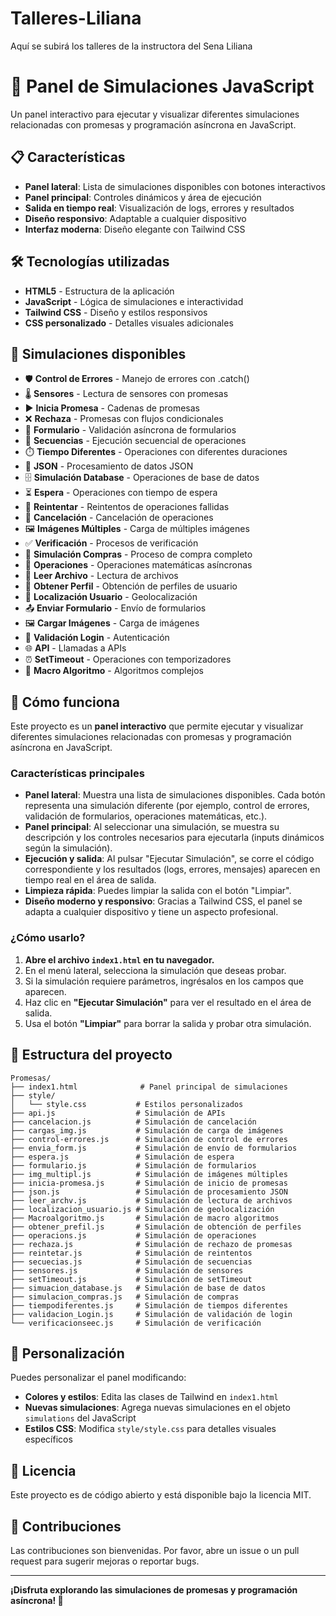 # Talleres-Liliana
Aquí se subirá los talleres de la instructora del Sena Liliana 

# 🚀 Panel de Simulaciones JavaScript

Un panel interactivo para ejecutar y visualizar diferentes simulaciones relacionadas con promesas y programación asíncrona en JavaScript.

## 📋 Características

- **Panel lateral**: Lista de simulaciones disponibles con botones interactivos
- **Panel principal**: Controles dinámicos y área de ejecución
- **Salida en tiempo real**: Visualización de logs, errores y resultados
- **Diseño responsivo**: Adaptable a cualquier dispositivo
- **Interfaz moderna**: Diseño elegante con Tailwind CSS

## 🛠️ Tecnologías utilizadas

- **HTML5** - Estructura de la aplicación
- **JavaScript** - Lógica de simulaciones e interactividad
- **Tailwind CSS** - Diseño y estilos responsivos
- **CSS personalizado** - Detalles visuales adicionales

## 🎯 Simulaciones disponibles

- 🛡️ **Control de Errores** - Manejo de errores con .catch()
- 🌡️ **Sensores** - Lectura de sensores con promesas
- ▶️ **Inicia Promesa** - Cadenas de promesas
- ❌ **Rechaza** - Promesas con flujos condicionales
- 📝 **Formulario** - Validación asíncrona de formularios
- 🔄 **Secuencias** - Ejecución secuencial de operaciones
- ⏱️ **Tiempo Diferentes** - Operaciones con diferentes duraciones
- 📄 **JSON** - Procesamiento de datos JSON
- 🗄️ **Simulación Database** - Operaciones de base de datos
- ⏳ **Espera** - Operaciones con tiempo de espera
- 🔁 **Reintentar** - Reintentos de operaciones fallidas
- 🚫 **Cancelación** - Cancelación de operaciones
- 🖼️ **Imágenes Múltiples** - Carga de múltiples imágenes
- ✅ **Verificación** - Procesos de verificación
- 🛒 **Simulación Compras** - Proceso de compra completo
- 🔢 **Operaciones** - Operaciones matemáticas asíncronas
- 📖 **Leer Archivo** - Lectura de archivos
- 👤 **Obtener Perfil** - Obtención de perfiles de usuario
- 📍 **Localización Usuario** - Geolocalización
- 📤 **Enviar Formulario** - Envío de formularios
- 🖼️ **Cargar Imágenes** - Carga de imágenes
- 🔐 **Validación Login** - Autenticación
- 🌐 **API** - Llamadas a APIs
- ⏰ **SetTimeout** - Operaciones con temporizadores
- 🧠 **Macro Algoritmo** - Algoritmos complejos

## 🚀 Cómo funciona

Este proyecto es un **panel interactivo** que permite ejecutar y visualizar diferentes simulaciones relacionadas con promesas y programación asíncrona en JavaScript.

### Características principales

- **Panel lateral**: Muestra una lista de simulaciones disponibles. Cada botón representa una simulación diferente (por ejemplo, control de errores, validación de formularios, operaciones matemáticas, etc.).
- **Panel principal**: Al seleccionar una simulación, se muestra su descripción y los controles necesarios para ejecutarla (inputs dinámicos según la simulación).
- **Ejecución y salida**: Al pulsar "Ejecutar Simulación", se corre el código correspondiente y los resultados (logs, errores, mensajes) aparecen en tiempo real en el área de salida.
- **Limpieza rápida**: Puedes limpiar la salida con el botón "Limpiar".
- **Diseño moderno y responsivo**: Gracias a Tailwind CSS, el panel se adapta a cualquier dispositivo y tiene un aspecto profesional.

### ¿Cómo usarlo?

1. **Abre el archivo `index1.html` en tu navegador.**
2. En el menú lateral, selecciona la simulación que deseas probar.
3. Si la simulación requiere parámetros, ingrésalos en los campos que aparecen.
4. Haz clic en **"Ejecutar Simulación"** para ver el resultado en el área de salida.
5. Usa el botón **"Limpiar"** para borrar la salida y probar otra simulación.

## 📁 Estructura del proyecto

```
Promesas/
├── index1.html              # Panel principal de simulaciones
├── style/
│   └── style.css           # Estilos personalizados
├── api.js                  # Simulación de APIs
├── cancelacion.js          # Simulación de cancelación
├── cargas_img.js           # Simulación de carga de imágenes
├── control-errores.js      # Simulación de control de errores
├── envia_form.js           # Simulación de envío de formularios
├── espera.js               # Simulación de espera
├── formulario.js           # Simulación de formularios
├── img_multipl.js          # Simulación de imágenes múltiples
├── inicia-promesa.js       # Simulación de inicio de promesas
├── json.js                 # Simulación de procesamiento JSON
├── leer_archv.js           # Simulación de lectura de archivos
├── localizacion_usuario.js # Simulación de geolocalización
├── Macroalgoritmo.js       # Simulación de macro algoritmos
├── obtener_prefil.js       # Simulación de obtención de perfiles
├── operacions.js           # Simulación de operaciones
├── rechaza.js              # Simulación de rechazo de promesas
├── reintetar.js            # Simulación de reintentos
├── secuecias.js            # Simulación de secuencias
├── sensores.js             # Simulación de sensores
├── setTimeout.js           # Simulación de setTimeout
├── simuacion_database.js   # Simulación de base de datos
├── simulacion_compras.js   # Simulación de compras
├── tiempodiferentes.js     # Simulación de tiempos diferentes
├── validacion_Login.js     # Simulación de validación de login
└── verificacionseec.js     # Simulación de verificación
```

## 🎨 Personalización

Puedes personalizar el panel modificando:

- **Colores y estilos**: Edita las clases de Tailwind en `index1.html`
- **Nuevas simulaciones**: Agrega nuevas simulaciones en el objeto `simulations` del JavaScript
- **Estilos CSS**: Modifica `style/style.css` para detalles visuales específicos

## 📝 Licencia

Este proyecto es de código abierto y está disponible bajo la licencia MIT.

## 🤝 Contribuciones

Las contribuciones son bienvenidas. Por favor, abre un issue o un pull request para sugerir mejoras o reportar bugs.

---

**¡Disfruta explorando las simulaciones de promesas y programación asíncrona! 🚀** 
